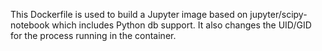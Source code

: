 

This Dockerfile is used to build a Jupyter image based on jupyter/scipy-notebook which includes Python db support. It also changes the UID/GID for the process running in the container. 
